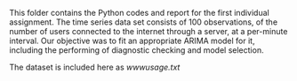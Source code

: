 This folder contains the Python codes and report for the first individual assignment. The time series data set consists of 100 observations, of the number of users connected to the internet through a server, at a per-minute interval. 
Our objective was to fit an appropriate ARIMA model for it, including the performing of diagnostic checking and model selection.

The dataset is included here as _wwwusage.txt_

